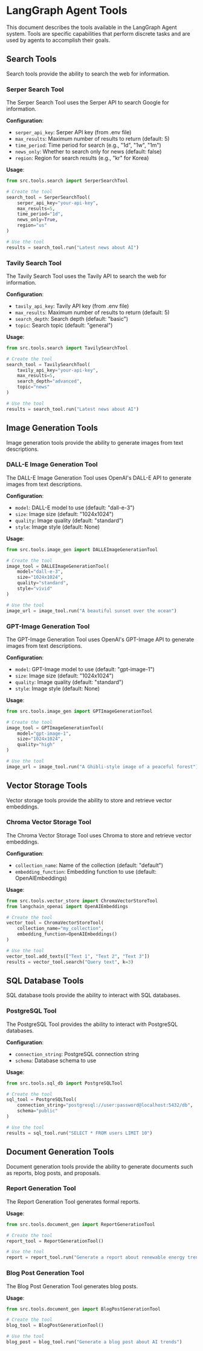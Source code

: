 # LangGraph Agent Tools

This document describes the tools available in the LangGraph Agent system. Tools are specific capabilities that perform discrete tasks and are used by agents to accomplish their goals.

## Search Tools

Search tools provide the ability to search the web for information.

### Serper Search Tool

The Serper Search Tool uses the Serper API to search Google for information.

**Configuration**:
- `serper_api_key`: Serper API key (from .env file)
- `max_results`: Maximum number of results to return (default: 5)
- `time_period`: Time period for search (e.g., "1d", "1w", "1m")
- `news_only`: Whether to search only for news (default: false)
- `region`: Region for search results (e.g., "kr" for Korea)

**Usage**:
```python
from src.tools.search import SerperSearchTool

# Create the tool
search_tool = SerperSearchTool(
    serper_api_key="your-api-key",
    max_results=5,
    time_period="1d",
    news_only=True,
    region="us"
)

# Use the tool
results = search_tool.run("Latest news about AI")
```

### Tavily Search Tool

The Tavily Search Tool uses the Tavily API to search the web for information.

**Configuration**:
- `tavily_api_key`: Tavily API key (from .env file)
- `max_results`: Maximum number of results to return (default: 5)
- `search_depth`: Search depth (default: "basic")
- `topic`: Search topic (default: "general")

**Usage**:
```python
from src.tools.search import TavilySearchTool

# Create the tool
search_tool = TavilySearchTool(
    tavily_api_key="your-api-key",
    max_results=5,
    search_depth="advanced",
    topic="news"
)

# Use the tool
results = search_tool.run("Latest news about AI")
```

## Image Generation Tools

Image generation tools provide the ability to generate images from text descriptions.

### DALL-E Image Generation Tool

The DALL-E Image Generation Tool uses OpenAI's DALL-E API to generate images from text descriptions.

**Configuration**:
- `model`: DALL-E model to use (default: "dall-e-3")
- `size`: Image size (default: "1024x1024")
- `quality`: Image quality (default: "standard")
- `style`: Image style (default: None)

**Usage**:
```python
from src.tools.image_gen import DALLEImageGenerationTool

# Create the tool
image_tool = DALLEImageGenerationTool(
    model="dall-e-3",
    size="1024x1024",
    quality="standard",
    style="vivid"
)

# Use the tool
image_url = image_tool.run("A beautiful sunset over the ocean")
```

### GPT-Image Generation Tool

The GPT-Image Generation Tool uses OpenAI's GPT-Image API to generate images from text descriptions.

**Configuration**:
- `model`: GPT-Image model to use (default: "gpt-image-1")
- `size`: Image size (default: "1024x1024")
- `quality`: Image quality (default: "standard")
- `style`: Image style (default: None)

**Usage**:
```python
from src.tools.image_gen import GPTImageGenerationTool

# Create the tool
image_tool = GPTImageGenerationTool(
    model="gpt-image-1",
    size="1024x1024",
    quality="high"
)

# Use the tool
image_url = image_tool.run("A Ghibli-style image of a peaceful forest")
```

## Vector Storage Tools

Vector storage tools provide the ability to store and retrieve vector embeddings.

### Chroma Vector Storage Tool

The Chroma Vector Storage Tool uses Chroma to store and retrieve vector embeddings.

**Configuration**:
- `collection_name`: Name of the collection (default: "default")
- `embedding_function`: Embedding function to use (default: OpenAIEmbeddings)

**Usage**:
```python
from src.tools.vector_store import ChromaVectorStoreTool
from langchain_openai import OpenAIEmbeddings

# Create the tool
vector_tool = ChromaVectorStoreTool(
    collection_name="my_collection",
    embedding_function=OpenAIEmbeddings()
)

# Use the tool
vector_tool.add_texts(["Text 1", "Text 2", "Text 3"])
results = vector_tool.search("Query text", k=3)
```

## SQL Database Tools

SQL database tools provide the ability to interact with SQL databases.

### PostgreSQL Tool

The PostgreSQL Tool provides the ability to interact with PostgreSQL databases.

**Configuration**:
- `connection_string`: PostgreSQL connection string
- `schema`: Database schema to use

**Usage**:
```python
from src.tools.sql_db import PostgreSQLTool

# Create the tool
sql_tool = PostgreSQLTool(
    connection_string="postgresql://user:password@localhost:5432/db",
    schema="public"
)

# Use the tool
results = sql_tool.run("SELECT * FROM users LIMIT 10")
```

## Document Generation Tools

Document generation tools provide the ability to generate documents such as reports, blog posts, and proposals.

### Report Generation Tool

The Report Generation Tool generates formal reports.

**Usage**:
```python
from src.tools.document_gen import ReportGenerationTool

# Create the tool
report_tool = ReportGenerationTool()

# Use the tool
report = report_tool.run("Generate a report about renewable energy trends")
```

### Blog Post Generation Tool

The Blog Post Generation Tool generates blog posts.

**Usage**:
```python
from src.tools.document_gen import BlogPostGenerationTool

# Create the tool
blog_tool = BlogPostGenerationTool()

# Use the tool
blog_post = blog_tool.run("Generate a blog post about AI trends")
```
